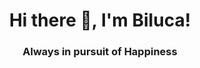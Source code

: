 <h1 align="center">Hi there 👋, I'm Biluca!</h1>
<h3 align="center">Always in pursuit of Happiness</h3>
